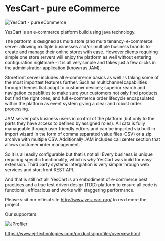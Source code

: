 # YesCart - pure eCommerce

![YesCart - pure eCommerce](http://www.yes-cart.org/img/pics/slides-2.2.0/slide-omnichannel-en.jpg "YesCart - pure eCommerce")

YesCart is an e-commerce platform build using java technology.

The platform is designed as multi store (and multi tenancy) e-commerce server allowing multiple businesses and/or multiple business brands to create and manage their online stores with ease. However clients requiring simple one store servers will enjoy the platform as well without entering configuration nightmare - it is all very simple and takes just a few clicks in the administration application (known as JAM).

Storefront server includes all e-commerce basics as well as taking some of the most important features further. Such as multichannel capabilities through themes that adapt to customer devices; superior search and navigation capabilities to make sure your customers not only find products but find the right ones; and full e-commerce order lifecycle encapsulated within the platform as event system giving a clear and robust order processing.

JAM server puts business users in control of the platform (but only to the parts they have access to defined by assigned roles). All data is fully manageable through user friendly editors and can be imported via built in import wizard in the form of comma separated value files (CSV) or a zip archive with multiple CSV. Additionally JAM includes call center section that allows customer order management.

So it is all easily configurable but that is not all! Every business is unique requiring specific functionality, which is why YesCart was build for easy extension. Third party systems intergration is very simple through web services and storefront REST API.

And that is still not all! YesCart is an embodiment of e-commerce best practices and a true test driven design (TDD) platform to ensure all code is functional, efficacious and works with staggering performance.

Please visit our official site http://www.yes-cart.org/ to read more the project.






Our supporters:

![JProfiler](https://www.ej-technologies.com/images/product_banners/jprofiler_small.png "JProfiler") 

https://www.ej-technologies.com/products/jprofiler/overview.html
